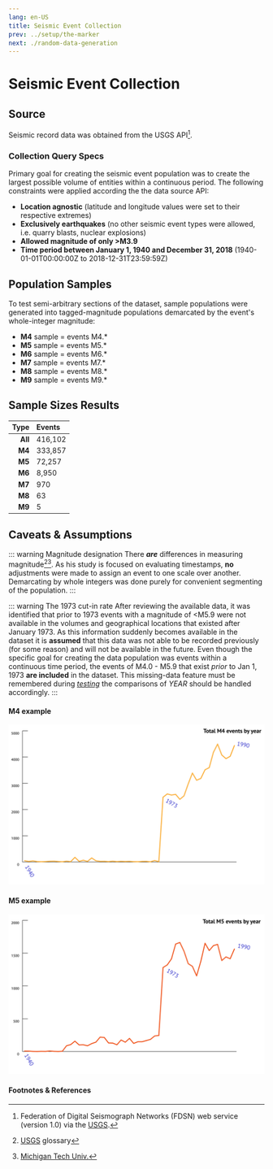 ```yaml
---
lang: en-US
title: Seismic Event Collection
prev: ../setup/the-marker
next: ./random-data-generation
---
```


# Seismic Event Collection

## Source

Seismic record data was obtained from the USGS API[^first].

### Collection Query Specs

Primary goal for creating the seismic event population was to create the largest possible volume of entities within a continuous period. The following constraints were applied according the the data source API:

- **Location agnostic** (latitude and longitude values were set to their respective extremes)
- **Exclusively earthquakes** (no other seismic event types were allowed, i.e. quarry blasts, nuclear explosions)
- **Allowed magnitude of only >M3.9**
- **Time period between January 1, 1940 and December 31, 2018** (1940-01-01T00:00:00Z to 2018-12-31T23:59:59Z)

## Population Samples

To test semi-arbitrary sections of the dataset, sample populations were generated into tagged-magnitude populations demarcated by the event's whole-integer magnitude:
 
 - **M4** sample = events M4.*
 - **M5** sample = events M5.*
 - **M6** sample = events M6.*
 - **M7** sample = events M7.*
 - **M8** sample = events M8.*
 - **M9** sample = events M9.*

## Sample Sizes Results

| Type    |  Events  |
| ------: | :------- |
| **All** | 416,102  |
| **M4**  | 333,857  |
| **M5**  | 72,257   |
| **M6**  | 8,950    |
| **M7**  | 970      |
| **M8**  | 63       |
| **M9**  | 5        |

 ## Caveats & Assumptions
 
::: warning Magnitude designation
There ***are*** differences in measuring magnitude[^second][^third]. As his study is focused on evaluating timestamps, **no** adjustments were made to assign an event to one scale over another. Demarcating by whole integers was done purely for convenient segmenting of the population.
:::

::: warning The 1973 cut-in rate
After reviewing the available data, it was identified that prior to 1973 events with a magnitude of <M5.9 were not available in the volumes and geographical locations that existed after January 1973. As this information suddenly becomes available in the dataset it is **assumed** that this data was not able to be recorded previously (for some reason) and will not be available in the future. Even though the specific goal for creating the data population was events within a continuous time period, the events of M4.0 - M5.9 that exist _prior_ to Jan 1, 1973 **are included** in the dataset. This missing-data feature must be remembered during [*testing*](../setup/time-issues.md#year-issues) the comparisons of _YEAR_ should be handled accordingly.
:::

#### M4 example

![M4 1973 Cut-in](../_media/graphs/single-yr-m4s.svg 'M4 events cut-in rate')

#### M5 example

![M5 1973 Cut-in](../_media/graphs/single-yr-m5s.svg 'M5 events cut-in rate')

#### Footnotes & References
[^first]: Federation of Digital Seismograph Networks (FDSN) web service (version 1.0) via the [USGS](https://earthquake.usgs.gov/fdsnws/event/1/). 
[^second]: [USGS](https://earthquake.usgs.gov/learn/glossary/?term=magnitude) glossary 
[^third]: [Michigan Tech Univ.](http://www.geo.mtu.edu/UPSeis/intensity.html)